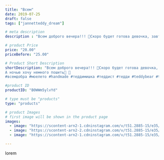 ```yaml
---
title: "Всем"
date: 2019-07-25
draft: false
tags: ["jannetteddy_dream"]

# meta description
description : "Всем доброго вечера!!! 🤗Скоро будет готова девочка, завтра выложу процессы🧵! А сегодня был день кулинарии, сделали яблочное варенье 🍎 🍏 , налепили вареников 🥟 с"

# product Price
price: "20.00"
priceBefore: "25.00"

# Product Short Description
shortDescription: "Всем доброго вечера!!! 🤗Скоро будет готова девочка, завтра выложу процессы🧵! А сегодня был день кулинарии, сделали яблочное варенье 🍎 🍏 , налепили вареников 🥟 с картошкой 🥔! И ещё много чего вкусного приготовили😋
А ночью хочу немного пошить💫 🐻
#всемдобра #моелето #handmade #теддимишка #теддист #тедди #teddybear #teddy #artistteddybear #мишкитедди #мишкатедди #друзьятедди #teddybear🐻 #teddy🐻 #teddy_bear #teddybearlove #artistteddybear #artistteddy #панда #panda #мадамcoco🖤"

#product ID
productID: "B0WWm5ylvYd"

# type must be "products"
type: "products"

# product Images
# first image will be shown in the product page
images:
  - image: "https://scontent-arn2-1.cdninstagram.com/v/t51.2885-15/e35/s1080x1080/66399200_356851161904996_6474733039085516148_n.jpg?_nc_ht=scontent-arn2-1.cdninstagram.com&_nc_cat=104&_nc_ohc=qOoT4-LX9JIAX9xLXbN&tp=1&oh=2f0ceae8f7b9633e9b66c0c038360c38&oe=605AD12B&ig_cache_key=MjA5NTk2MjEwNDIyNjI1NTc0NA%3D%3D.2"
  - image: "https://scontent-arn2-2.cdninstagram.com/v/t51.2885-15/e35/s1080x1080/66467615_396431944312169_4122262900088384545_n.jpg?_nc_ht=scontent-arn2-2.cdninstagram.com&_nc_cat=105&_nc_ohc=nxRFOB0xaX8AX_82aob&tp=1&oh=c1cfab73883a9b4fc2c60a3e38c16c32&oe=605BCE1C&ig_cache_key=MjA5NTk2MjEwNDIwOTM3MTA3Mg%3D%3D.2"
  - image: "https://scontent-arn2-1.cdninstagram.com/v/t51.2885-15/e35/s1080x1080/65908575_119084629383376_2291143696329457394_n.jpg?_nc_ht=scontent-arn2-1.cdninstagram.com&_nc_cat=104&_nc_ohc=X5_7WVamm70AX9zK02f&tp=1&oh=a64d82576c816f46ac27e0c7e9397f89&oe=6059EDED&ig_cache_key=MjA5NTk2MjEwNDIxNzk4NTYwNg%3D%3D.2"

---
```

lorem
